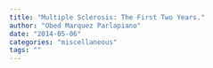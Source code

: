 ```yaml
---
title: "Multiple Sclerosis: The First Two Years."
author: "Obed Marquez Parlapiano"
date: "2014-05-06"
categories: "miscellaneous"
tags: ""
---
```



